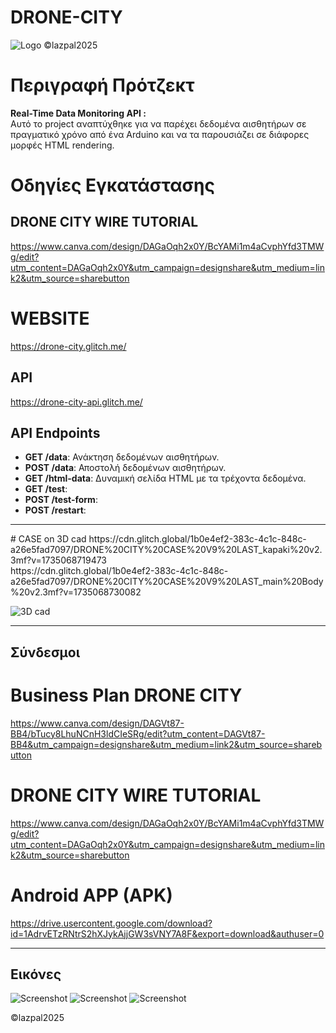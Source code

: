 # DRONE-CITY

![Logo](https://cdn.glitch.global/85c496f4-339c-4a03-a7ab-c24872c1a54e/drone%20city.png?v=1726320962120)
©lazpal2025

# Περιγραφή Πρότζεκτ
<b> Real-Time Data Monitoring API :</b><br>
Αυτό το project αναπτύχθηκε για να παρέχει δεδομένα αισθητήρων σε πραγματικό χρόνο από ένα Arduino και να τα παρουσιάζει σε διάφορες μορφές HTML rendering.

# Οδηγίες Εγκατάστασης
## DRONE CITY WIRE TUTORIAL
https://www.canva.com/design/DAGaOqh2x0Y/BcYAMi1m4aCvphYfd3TMWg/edit?utm_content=DAGaOqh2x0Y&utm_campaign=designshare&utm_medium=link2&utm_source=sharebutton

# WEBSITE
  https://drone-city.glitch.me/

## API
  https://drone-city-api.glitch.me/

## API Endpoints
- **GET /data**: Ανάκτηση δεδομένων αισθητήρων.
- **POST /data**: Αποστολή δεδομένων αισθητήρων.
- **GET /html-data**: Δυναμική σελίδα HTML με τα τρέχοντα δεδομένα.
- **GET /test**: 
- **POST /test-form**: 
- **POST /restart**: 
<hr>
# CASE on 3D cad
https://cdn.glitch.global/1b0e4ef2-383c-4c1c-848c-a26e5fad7097/DRONE%20CITY%20CASE%20V9%20LAST_kapaki%20v2.3mf?v=1735068719473
<br>
https://cdn.glitch.global/1b0e4ef2-383c-4c1c-848c-a26e5fad7097/DRONE%20CITY%20CASE%20V9%20LAST_main%20Body%20v2.3mf?v=1735068730082

![3D cad](https://cdn.glitch.global/85c496f4-339c-4a03-a7ab-c24872c1a54e/DRONE%20CITY%20CASE%20V9%20LAST%20v6.obj.png?v=1733138383023)

<hr>

## Σύνδεσμοι

# Business Plan DRONE CITY
https://www.canva.com/design/DAGVt87-BB4/bTucy8LhuNCnH3ldCIeSRg/edit?utm_content=DAGVt87-BB4&utm_campaign=designshare&utm_medium=link2&utm_source=sharebutton

# DRONE CITY WIRE TUTORIAL
https://www.canva.com/design/DAGaOqh2x0Y/BcYAMi1m4aCvphYfd3TMWg/edit?utm_content=DAGaOqh2x0Y&utm_campaign=designshare&utm_medium=link2&utm_source=sharebutton

# Android APP (APK)
https://drive.usercontent.google.com/download?id=1AdrvETzRNtrS2hXJykAjjGW3sVNY7A8F&export=download&authuser=0

-----------------

## Εικόνες 
![Screenshot](https://cdn.glitch.global/85c496f4-339c-4a03-a7ab-c24872c1a54e/drone%20city55.png?v=1726320965795)
![Screenshot](https://github.com/user-attachments/assets/080e34d8-3290-4632-82b9-ab89d184ff61)
![Screenshot](https://cdn.glitch.global/85c496f4-339c-4a03-a7ab-c24872c1a54e/drone%20city%20logo%20design.png?v=1726322758669)

©lazpal2025

```
